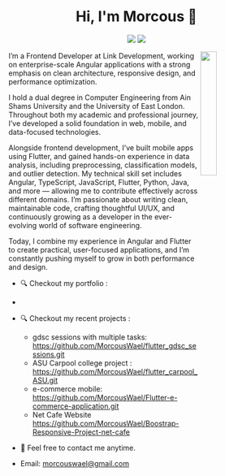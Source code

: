 
<h1 align="center">Hi, I'm Morcous 👋</h1>
<p align="center">
    <a href="https://www.linkedin.com/in/morcous-wael"><img src="https://img.shields.io/badge/linkedin-%230177B5?style=flat&logo=linkedin&logoColor=white"/></a>
    <a href="https://www.instagram.com/marcous_wael"><img src="https://img.shields.io/badge/instagram-%23E4415F?style=flat&logo=instagram&logoColor=white"/></a>
 </p>
  
  <img src="https://github.com/mohamedabusrea/mohamedabusrea/blob/master/profile-img.png" align="right" width="25%"/>

I’m a Frontend Developer at Link Development, working on enterprise-scale Angular applications with a strong emphasis on clean architecture, responsive design, and performance optimization.

I hold a dual degree in Computer Engineering from Ain Shams University and the University of East London. Throughout both my academic and professional journey, I’ve developed a solid foundation in web, mobile, and data-focused technologies.

Alongside frontend development, I’ve built mobile apps using Flutter, and gained hands-on experience in data analysis, including preprocessing, classification models, and outlier detection.
My technical skill set includes Angular, TypeScript, JavaScript, Flutter, Python, Java, and more — allowing me to contribute effectively across different domains. I’m passionate about writing clean, maintainable code, crafting thoughtful UI/UX, and continuously growing as a developer in the ever-evolving world of software engineering.

Today, I combine my experience in Angular and Flutter to create practical, user-focused applications, and I’m constantly pushing myself to grow in both performance and design.
- 🔍 Checkout my portfolio :
- 

- 🔍 Checkout my recent projects :
  - gdsc sessions with multiple tasks: https://github.com/MorcousWael/flutter_gdsc_sessions.git
  - ASU Carpool college project : https://github.com/MorcousWael/flutter_carpool_ASU.git
  - e-commerce mobile: https://github.com/MorcousWael/Flutter-e-commerce-application.git
  - Net Cafe Website https://github.com/MorcousWael/Boostrap-Responsive-Project-net-cafe

- 💬 Feel free to contact me anytime.
- Email: morcouswael@gmail.com

